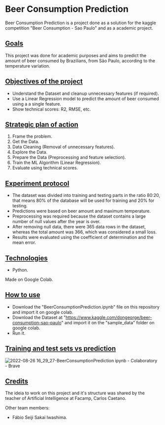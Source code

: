 # Beer Consumption Prediction

<p>Beer Consumption Prediction is a project done as a solution for the kaggle competition "Beer Consumption - Sao Paulo" and as a academic project.</p>

## <ins>Goals</ins>

<p>This project was done for academic purposes and aims to predict the amount of beer consumed by Brazilians, from São Paulo, according to the temperature variation.</p>

## <ins>Objectives of the project</ins>

- Understand the Dataset and cleanup unnecessary features (if required).
- Use a Linear Regression model to predict the amount of beer consumed using a a single feature.
- Show technical scores: R2, RMSE, etc.

## <ins>Strategic plan of action</ins>

1. Frame the problem.
2. Get the Data.
3. Data Cleaning (Removal of unnecessary features).
4. Explore the Data.
5. Prepare the Data (Preprocessing and feature selection).
6. Train the ML Algorithm (Linear Regression).
7. Evaluate using technical scores.

## <ins>Experiment protocol</ins>

- The dataset was divided into training and testing parts in the ratio 80:20, that means 80% of the database will be used for training and 20% for testing.
- Predictions were based on beer amount and maximum temperature.
- Preprocessing was required because the dataset contains a large number of null values after the year is over.
- After removing null data, there were 365 data rows in the dataset, whereas the total amount was 366, which was considered a small loss.
- Results were evaluated using the coefficient of determination and the mean error.

## <ins>Technologies</ins>

- Python.
<p>Made on Google Colab.</p>

## <ins>How to use </ins>

- Download the "BeerConsumptionPrediction.ipynb" file on this repository and import it on google colab.
- Download the Dataset at "https://www.kaggle.com/dongeorge/beer-consumption-sao-paulo" and import it on the "sample_data" folder on google colab.
- Run it.

## <ins>Training and test sets vs prediction</ins>

![2022-08-26 16_29_27-BeerConsumptionPrediction ipynb - Colaboratory - Brave](https://user-images.githubusercontent.com/67275098/186978110-31568171-9331-47f0-bda7-3815e74f75a2.png)

## <ins>Credits</ins>

<p> The ideia to work on this project and it's structure was shared by the teacher of Artificial Intelligence at Facamp, Carlos Caetano.</p>
<p> Other team members:</p>

- Fábio Seiji Sakai Iwashima.
